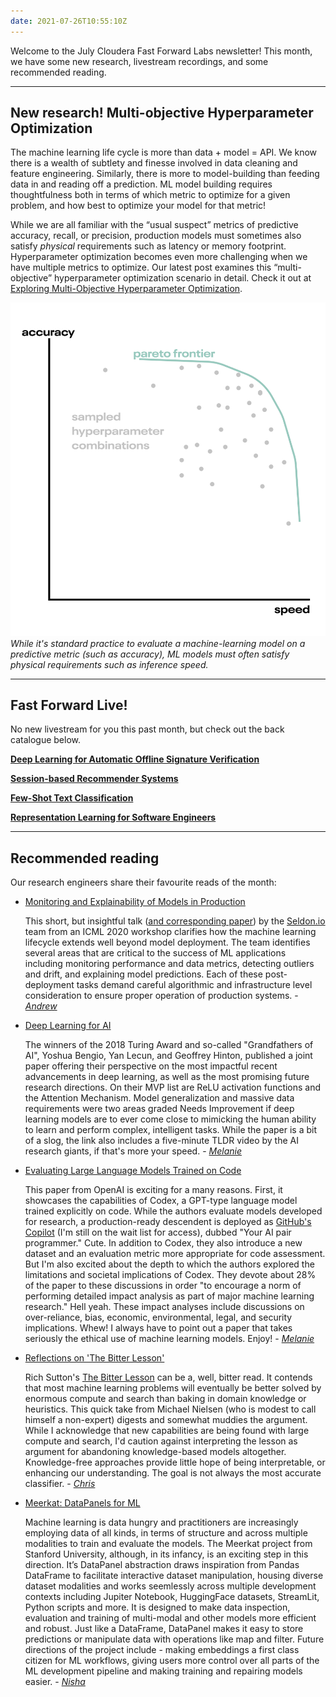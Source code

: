 ```yaml
---
date: 2021-07-26T10:55:10Z
---
```


Welcome to the July Cloudera Fast Forward Labs newsletter! This month, we have some new research, livestream recordings, and some recommended reading.

---

## New research! Multi-objective Hyperparameter Optimization

The machine learning life cycle is more than data + model = API. We know there is a wealth of subtlety and finesse involved in data cleaning and feature engineering. Similarly, there is more to model-building than feeding data in and reading off a prediction. ML model building requires thoughtfulness both in terms of which metric to optimize for a given problem, and how best to optimize your model for that metric!

While we are all familiar with the “usual suspect” metrics of predictive accuracy, recall, or precision, production models must sometimes also satisfy *physical* requirements such as latency or memory footprint. Hyperparameter optimization becomes even more challenging when we have multiple metrics to optimize. Our latest post examines this “multi-objective” hyperparameter optimization scenario in detail. Check it out at [Exploring Multi-Objective Hyperparameter Optimization](https://blog.fastforwardlabs.com/2021/07/07/exploring-multi-objective-hyperparameter-optimization.html).

![A Pareto frontier on the accuracy-speed plane](/images/hugo/pareto-frontier-1625741629.png)
_While it's standard practice to evaluate a machine-learning model on a predictive metric (such as accuracy), ML models must often satisfy physical requirements such as inference speed._

---

## Fast Forward Live!

No new livestream for you this past month, but check out the back catalogue below.

[**Deep Learning for Automatic Offline Signature Verification**](https://youtu.be/7_MlFxyPYSg)

[**Session-based Recommender Systems**](https://www.youtube.com/watch?v=JoRx6udpnbI)

[**Few-Shot Text Classification**](https://youtu.be/oLFqTj5FcEA)

**[Representation Learning for Software Engineers](https://youtu.be/o4gQLVzIm5U)**

---

## Recommended reading

Our research engineers share their favourite reads of the month:

- [Monitoring and Explainability of Models in Production](https://slideslive.com/38931758/monitoring-and-explainability-of-models-in-production?ref=speaker-37384-latest)

  This short, but insightful talk ([and corresponding paper](https://arxiv.org/pdf/2007.06299.pdf)) by the [Seldon.io](http://seldon.io) team from an ICML 2020 workshop clarifies how the machine learning lifecycle extends well beyond model deployment. The team identifies several areas that are critical to the success of ML applications including monitoring performance and data metrics, detecting outliers and drift, and explaining model predictions. Each of these post-deployment tasks demand careful algorithmic and infrastructure level consideration to ensure proper operation of production systems. - [_Andrew_](https://www.linkedin.com/in/andrew-r-reed/)

- [Deep Learning for AI](https://dl.acm.org/doi/10.1145/3448250)

  The winners of the 2018 Turing Award and so-called "Grandfathers of AI", Yoshua Bengio, Yan Lecun, and Geoffrey Hinton, published a joint paper offering their perspective on the most impactful recent advancements in deep learning, as well as the most promising future research directions. On their MVP list are ReLU activation functions and the Attention Mechanism. Model generalization and massive data requirements were two areas graded Needs Improvement if deep learning models are to ever come close to mimicking the human ability to learn and perform complex, intelligent tasks. While the paper is a bit of a slog, the link also includes a five-minute TLDR video by the AI research giants, if that's more your speed. - [_Melanie_](https://www.linkedin.com/in/melanierbeck)

- [Evaluating Large Language Models Trained on Code](https://arxiv.org/abs/2107.03374)

  This paper from OpenAI is exciting for a many reasons. First, it showcases the capabilities of Codex, a GPT-type language model trained explicitly on code. While the authors evaluate models developed for research, a production-ready descendent is deployed as [GitHub's Copilot](https://copilot.github.com/) (I'm still on the wait list for access), dubbed "Your AI pair programmer." Cute. In addition to Codex, they also introduce a new dataset and an evaluation metric more appropriate for code assessment. But I'm also excited about the depth to which the authors explored the limitations and societal implications of Codex. They devote about 28% of the paper to these discussions in order "to encourage a norm of performing detailed impact analysis as part of major machine learning research." Hell yeah. These impact analyses include discussions on over-reliance, bias, economic, environmental, legal, and security implications. Whew! I always have to point out a paper that takes seriously the ethical use of machine learning models. Enjoy! - _[Melanie](https://www.linkedin.com/in/melanierbeck)_

- [Reflections on 'The Bitter Lesson'](https://cognitivemedium.com/bitter-lesson)

  Rich Sutton's [The Bitter Lesson](http://www.incompleteideas.net/IncIdeas/BitterLesson.html) can be a, well, bitter read. It contends that most machine learning problems will eventually be better solved by enormous compute and search than baking in domain knowledge or heuristics. This quick take from Michael Nielsen (who is modest to call himself a non-expert) digests and somewhat muddies the argument. While I acknowledge that new capabilities are being found with large compute and search, I'd caution against interpreting the lesson as argument for abandoning knowledge-based models altogether. Knowledge-free approaches provide little hope of being interpretable, or enhancing our understanding. The goal is not always the most accurate classifier. - [_Chris_](https://twitter.com/_cjwallace)

- [Meerkat: DataPanels for ML](https://www.notion.so/Meerkat-DataPanels-for-Machine-Learning-64891aca2c584f1889eb0129bb747863)

  Machine learning is data hungry and practitioners are increasingly employing data of all kinds, in terms of structure and across multiple modalities to train and evaluate the models. The Meerkat project from Stanford University, although, in its infancy, is an exciting step in this direction. It’s DataPanel abstraction draws inspiration from Pandas DataFrame to facilitate interactive dataset manipulation, housing diverse dataset modalities and works seemlessly across multiple development contexts including Jupiter Notebook, HuggingFace datasets, StreamLit, Python scripts and more. It is designed to make data inspection, evaluation and training of multi-modal and other models more efficient and robust. Just like a DataFrame, DataPanel makes it easy to store predictions or manipulate data with operations like map and filter. Future directions of the project include - making embeddings a first class citizen for ML workflows, giving users more control over all parts of the ML development pipeline and making training and repairing models easier. - [_Nisha_](https://twitter.com/NishaMuktewar)
